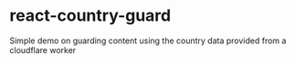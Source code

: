 # react-country-guard

Simple demo on guarding content using the country data provided from a cloudflare worker
